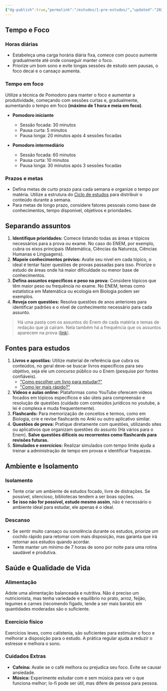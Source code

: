 ```yaml
---
{"dg-publish":true,"permalink":"/estudos/1-pre-estudos/","updated":"2025-03-08T12:26:15.070-03:00"}
---
```


## Tempo e Foco

### Horas diárias

- Estabeleça uma carga horária diária fixa, comece com pouco aumente gradualmente até onde conseguir manter o foco.
- Priorize um bom sono e evite longas sessões de estudo sem pausas, o foco decai e o cansaço aumenta.

### Tempo em foco

Utilize a técnica de Pomodoro para manter o foco e aumentar a produtividade, começando com sessões curtas e, gradualmente, aumentando o tempo em foco **(máximo de 1 hora e meia em foco)**.

- **Pomodoro iniciante**
	- Sessão focada: 30 minutos
	- Pausa curta: 5 minutos
	- Pausa longa: 20 minutos após 4 sessões focadas

- **Pomodoro intermediário**
	- Sessão focada: 60 minutos
	- Pausa curta: 10 minutos
	- Pausa longa: 30 minutos após 3 sessões focadas

### Prazos e metas

- Defina metas de curto prazo para cada semana e organize o tempo por matéria. Utilize a estrutura do [Ciclo de estudos](https://www.youtube.com/watch?v=AjU0UmGHm2Q) para distribuir o conteúdo durante a semana.
- Para metas de longo prazo, considere fatores pessoais como base de conhecimentos, tempo disponível, objetivos e prioridades.

## Separando assuntos

1. **Identifique prioridades:** Comece listando todas as áreas e tópicos necessários para a prova ou exame. No caso do ENEM, por exemplo, cubra os eixos principais (Matemática, Ciências da Natureza, Ciências Humanas e Linguagens).
2. **Mapeie conhecimentos prévios:** Avalie seu nível em cada tópico, o ideal é tentar fazer questões de provas passadas para isso. Priorize o estudo de áreas onde há maior dificuldade ou menor base de conhecimentos.
3. **Defina assuntos específicos e peso na prova:** Considere tópicos que têm maior peso ou frequência no exame. No ENEM, temas como estatística em Matemática ou ecologia em Biologia podem ser exemplos.
4. **Reveja com questões:** Resolva questões de anos anteriores para identificar padrões e o nível de conhecimento necessário para cada assunto.

> Há uma pasta com os assuntos do Enem de cada matéria e temas de redação que já caíram. Nela também há a frequência que os assuntos aparecem na prova ([link](Incidência%20de%20assuntos.md)).

## Fontes para estudos

1. **Livros e apostilas:** Utilize material de referência que cubra os conteúdos, no geral deve-se buscar livros específicos para seu objetivo, seja ele um concurso público ou o Enem (pesquise por fontes confiáveis).
	- ["Como escolher um livro para estudar?"](Estudos/Leituras/Você%20não%20sabe%20estudar!/Resumo%20geral.md#Como%20escolher%20e%20ler%20um%20livro?)
	- ["Como ler mais rápido?"](Estudos/Leituras/Você%20não%20sabe%20estudar!/Resumo%20geral.md#Como%20ler%20mais%20rápido?)
2. **Vídeos e aulas online:** Plataformas como YouTube oferecem vídeos focados em tópicos específicos e são úteis para compreensão e resolução de questões (cuidado com conteúdos jurídicos no youtube, a lei é complexa e muda frequentemente). 
3. **Flashcards:** Para memorização de conceitos e termos, como em Biologia, crie e revise flashcards no Anki ou outro aplicativo similar.
4. **Questões de prova:** Pratique diretamente com questões, utilizando sites ou aplicativos que organizam questões do assunto (Há vários para o Enem). **Salve questões difíceis ou recorrentes como flashcards para revisões futuras.**
5. **Simulados e exercícios:** Realizar simulados com tempo limite ajuda a treinar a administração de tempo em provas e identificar fraquezas.

## Ambiente e Isolamento

### Isolamento

- Tente criar um ambiente de estudos focado, livre de distrações. Se possível, silencioso, bibliotecas tendem a ser boas opções.
- **Se isso não for possível, estude mesmo assim**, não é necessário o ambiente ideal para estudar, ele apenas é o ideal.

### Descanso

- Se sentir muito cansaço ou sonolência durante os estudos, priorize um cochilo rápido para retomar com mais disposição, mas garanta que irá retornar aos estudos quando acordar.
- Tente manter um mínimo de 7 horas de sono por noite para uma rotina saudável e produtiva.

## Saúde e Qualidade de Vida

### Alimentação

Adote uma alimentação balanceada e nutritiva. Não é preciso um nutricionista, mas tenha variedade e equilíbrio no prato, arroz, feijão, legumes e carnes (recomendo figado, tende a ser mais barato) em quantidades moderadas são o suficiente.

### Exercício físico

Exercícios leves, como calistenia, são suficientes para estimular o foco e melhorar a disposição para o estudo. A prática regular ajuda a reduzir o estresse e melhora o sono.

### Cuidados Extras

- **Cafeína:** Avalie se o café melhora ou prejudica seu foco. Evite se causar ansiedade.
- **Música:** Experimente estudar com e sem música para ver o que funciona melhor; lo-fi pode ser útil, mas difere de pessoa para pessoa.
